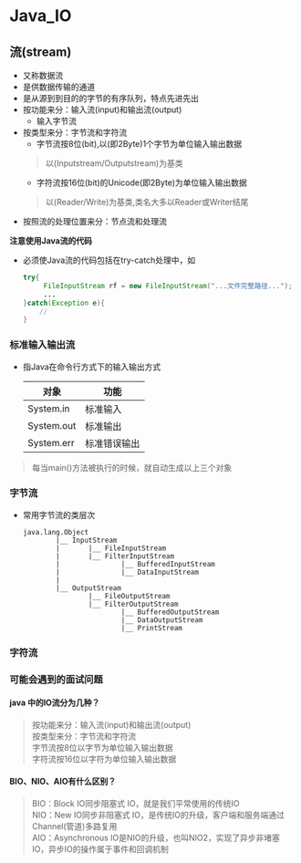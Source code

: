 Java_IO
===

流(stream)
---
+ 又称数据流
+ 是供数据传输的通道
+ 是从源到到目的的字节的有序队列，特点先进先出
+ 按功能来分：输入流(input)和输出流(output)
    - 输入字节流
+ 按类型来分：字节流和字符流
    - 字节流按8位(bit),以(即2Byte)1个字节为单位输入输出数据
    > 以(Inputstream/Outputstream)为基类
    - 字符流按16位(bit)的Unicode(即2Byte)为单位输入输出数据
    > 以(Reader/Write)为基类,类名大多以Reader或Writer结尾
+ 按照流的处理位置来分：节点流和处理流


**注意使用Java流的代码**
+ 必须使Java流的代码包括在try-catch处理中，如  
  
   ```java
   try{
        FileInputStream rf = new FileInputStream("...文件完整路径...");
        ...
   }catch(Exception e){
       //
   }
   ```

### 标准输入输出流
  + 指Java在命令行方式下的输入输出方式  

    |对象|功能|
    -|-
    |System.in|标准输入|
    |System.out|标准输出|
    |System.err|标准错误输出|

  > 每当main()方法被执行的时候，就自动生成以上三个对象

### 字节流

+ 常用字节流的类层次
    ```
    java.lang.Object  
            |__ InputStream  
            |       |__ FileInputStream
            |       |__ FilterInputStream
            |               |__ BufferedInputStream  
            |               |__ DataInputStream
            |
            |__ OutputStream
                    |__ FileOutputStream
                    |__ FilterOutputStream
                            |__ BufferedOutputStream
                            |__ DataOutputStream
                            |__ PrintStream
    ```


### 字符流

### 可能会遇到的面试问题

#### java 中的IO流分为几种？

 > 按功能来分：输入流(input)和输出流(output)  
   按类型来分：字节流和字符流  
   字节流按8位以字节为单位输入输出数据  
   字符流按16位以字符为单位输入输出数据

#### BIO、NIO、AIO有什么区别？
  > BIO：Block IO同步阻塞式 IO，就是我们平常使用的传统IO  
  > NIO：New IO同步非阻塞式 IO，是传统IO的升级，客户端和服务端通过Channel(管道)多路复用  
  > AIO：Asynchronous IO是NIO的升级，也叫NIO2，实现了异步非堵塞 IO，异步IO的操作属于事件和回调机制